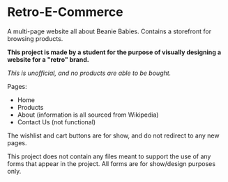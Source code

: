 # Retro-E-Commerce
A multi-page website all about Beanie Babies. Contains a storefront for browsing products. 


**This project is made by a student for the purpose of visually designing a website for a "retro" brand.**

*This is unofficial, and no products are able to be bought.*


Pages:
- Home
- Products
- About (information is all sourced from Wikipedia)
- Contact Us (not functional)

The wishlist and cart buttons are for show, and do not redirect to any new pages.

This project does not contain any files meant to support the use of any forms that appear in the project. All forms are for show/design purposes only.
